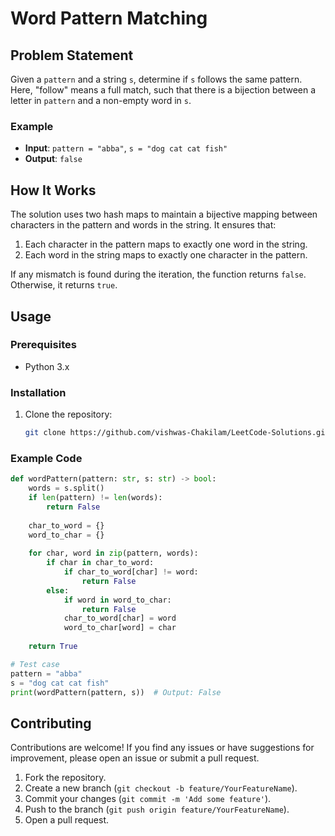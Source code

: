 # Word Pattern Matching


## Problem Statement

Given a `pattern` and a string `s`, determine if `s` follows the same pattern. Here, "follow" means a full match, such that there is a bijection between a letter in `pattern` and a non-empty word in `s`.

### Example
- **Input**: `pattern = "abba"`, `s = "dog cat cat fish"`
- **Output**: `false`

## How It Works

The solution uses two hash maps to maintain a bijective mapping between characters in the pattern and words in the string. It ensures that:
1. Each character in the pattern maps to exactly one word in the string.
2. Each word in the string maps to exactly one character in the pattern.

If any mismatch is found during the iteration, the function returns `false`. Otherwise, it returns `true`.

## Usage

### Prerequisites
- Python 3.x

### Installation
1. Clone the repository:
   ```bash
   git clone https://github.com/vishwas-Chakilam/LeetCode-Solutions.git
   ```
### Example Code
```python
def wordPattern(pattern: str, s: str) -> bool:
    words = s.split()
    if len(pattern) != len(words):
        return False
    
    char_to_word = {}
    word_to_char = {}
    
    for char, word in zip(pattern, words):
        if char in char_to_word:
            if char_to_word[char] != word:
                return False
        else:
            if word in word_to_char:
                return False
            char_to_word[char] = word
            word_to_char[word] = char
    
    return True

# Test case
pattern = "abba"
s = "dog cat cat fish"
print(wordPattern(pattern, s))  # Output: False
```

## Contributing
Contributions are welcome! If you find any issues or have suggestions for improvement, please open an issue or submit a pull request.

1. Fork the repository.
2. Create a new branch (`git checkout -b feature/YourFeatureName`).
3. Commit your changes (`git commit -m 'Add some feature'`).
4. Push to the branch (`git push origin feature/YourFeatureName`).
5. Open a pull request.

